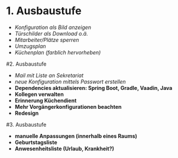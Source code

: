 # 1. Ausbaustufe
* *Konfiguration als Bild anzeigen*
* *Türschilder als Download o.ä.*
* *Mitarbeiter/Plätze sperren*
* *Umzugsplan*
* *Küchenplan (farblich hervorheben)*

#2. Ausbaustufe
* *Mail mit Liste an Sekretariat*
* *neue Konfiguration mittels Passwort erstellen*
* **Dependencies aktualisieren: Spring Boot, Gradle, Vaadin, Java**
* **Kollegen verwalten**
* **Erinnerung Küchendient**
* **Mehr Vorgängerkonfigurationen beachten**
* **Redesign**

#3. Ausbaustufe
* **manuelle Anpassungen (innerhalb eines Raums)**
* **Geburtstagsliste**
* **Anwesenheitsliste (Urlaub, Krankheit?)**